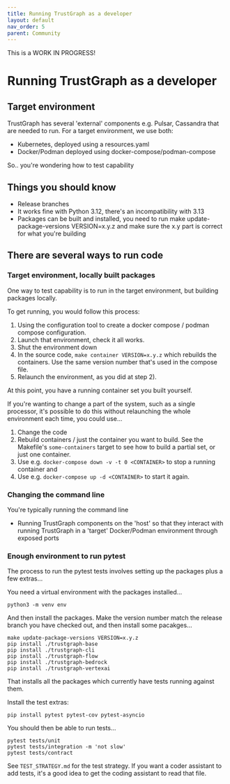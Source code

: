 ```yaml
---
title: Running TrustGraph as a developer
layout: default
nav_order: 5
parent: Community
---
```


This is a WORK IN PROGRESS!

# Running TrustGraph as a developer

## Target environment

TrustGraph has several 'external' components e.g. Pulsar, Cassandra that are
needed to run.  For a target environment, we use both:

- Kubernetes, deployed using a resources.yaml
- Docker/Podman deployed using docker-compose/podman-compose

So.. you're wondering how to test capability

## Things you should know

- Release branches
- It works fine with Python 3.12, there's an incompatibility with 3.13
- Packages can be built and installed, you need to run
  make update-package-versions VERSION=x.y.z
  and make sure the x.y part is correct for what you're building

## There are several ways to run code

### Target environment, locally built packages

One way to test capability is to run in the target environment, but building
packages locally.

To get running, you would follow this process:
1) Using the configuration tool to create a docker compose / podman compose
   configuration.
2) Launch that environment, check it all works.
3) Shut the environment down
4) In the source code, `make container VERSION=x.y.z` which rebuilds the
   containers.  Use the same version number that's used in the compose file.
5) Relaunch the environment, as you did at step 2).

At this point, you have a running container set you built yourself.

If you're wanting to change a part of the system, such as a single processor,
it's possible to do this without relaunching the whole environment each time,
you could use...

1) Change the code
2) Rebuild containers / just the container you want to build.  See the
   Makefile's `some-containers` target to see how to build a partial set, or
   just one container.
3) Use e.g. `docker-compose down -v -t 0 <CONTAINER>` to stop a running
   container and
4) Use e.g. `docker-compose up -d <CONTAINER>` to start it again.

### Changing the command line

You're typically running the command line

- Running TrustGraph components on the 'host' so that they interact
  with running TrustGraph in a 'target' Docker/Podman environment through
  exposed ports

### Enough environment to run pytest

The process to run the pytest tests involves setting up the
packages plus a few extras...

You need a virtual environment with the packages installed...
```
python3 -m venv env
```

And then install the packages.  Make the version number match the
release branch you have checked out, and then install some pacakges...

```
make update-package-versions VERSION=x.y.z
pip install ./trustgraph-base
pip install ./trustgraph-cli
pip install ./trustgraph-flow
pip install ./trustgraph-bedrock
pip install ./trustgraph-vertexai
```

That installs all the packages which currently have tests running
against them.

Install the test extras:

```
pip install pytest pytest-cov pytest-asyncio
```

You should then be able to run tests...
```
pytest tests/unit
pytest tests/integration -m 'not slow'
pytest tests/contract
```

See `TEST_STRATEGY.md` for the test strategy.  If you want a coder
assistant to add tests, it's a good idea to get the coding assistant
to read that file.
